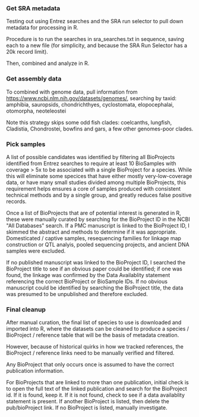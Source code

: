### Get SRA metadata

Testing out using Entrez searches and the SRA run selector to pull down metadata for processing in R.

Procedure is to run the searches in sra_searches.txt in sequence, saving each to a new file (for simplicity, and because the SRA Run Selector has a 20k record limit).

Then, combined and analyze in R.

### Get assembly data

To combined with genome data, pull information from https://www.ncbi.nlm.nih.gov/datasets/genomes/, searching by taxid: amphibia, sauropsids, chondrichthyes, cyclostomata, elopocephalai, otomorpha, neoteleostei

Note this strategy skips some odd fish clades: coelcanths, lungfish, Cladistia, Chondrostei, bowfins and gars, a few other genomes-poor clades.

### Pick samples

A list of possible candidates was identified by filtering all BioProjects identified from Entrez searches to require at least 10 BioSamples with coverage > 5x to be associated with a single BioProject for a species. While this will eliminate some specices that have either mostly very-low-coverage data, or have many small studies divided among multiple BioProjects, this requirement helps ensures a core of samples produced with consistent technical methods and by a single group, and greatly reduces false positive records.

Once a list of BioProjects that are of potential interest is generated in R, these were manually curated by searching for the BioProject ID in the NCBI "All Databases" search. If a PMC manuscript is linked to the BioProject ID, I skimmed the abstract and methods to determine if it was appropriate. Domesticated / captive samples, resequencing families for linkage map construction or QTL analyis, pooled sequencing projects, and ancient DNA samples were excluded.

If no published manuscript was linked to the BioProject ID, I searched the BioProject title to see if an obvious paper could be identified; if one was found, the linkage was confirmed by the Data Availablity statement referencing the correct BioProject or BioSample IDs. If no obvious manuscript could be identified by searching the BioProject title, the data was presumed to be unpublished and therefore excluded.

### Final cleanup

After manual curation, the final list of species to use is downloaded and imported into R, where the datasets can be cleaned to produce a species / BioProject / reference table that will be the basis of metadata creation.

However, because of historical quirks in how we tracked references, the BioProject / reference links need to be manually verified and filtered.

Any BioProject that only occurs once is assumed to have the correct publication information.

For BioProjects that are linked to more than one publication, initial check is to open the full text of the linked publication and search for the BioProject id. If it is found, keep it. If it is not found, check to see if a data availablity statement is present. If another BioProject is listed, then delete the pub/bioProject link. If no BioProject is listed, manually investigate.
